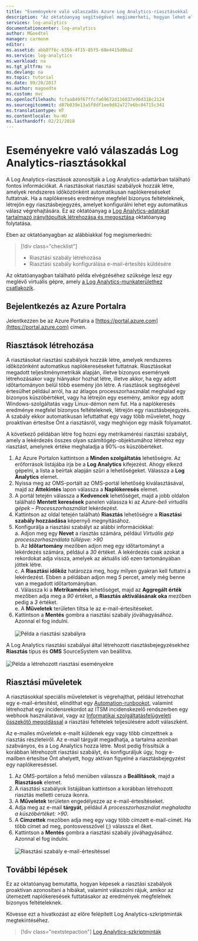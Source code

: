 ```yaml
---
title: "Eseményekre való válaszadás Azure Log Analytics-riasztásokkal | Microsoft Docs"
description: "Az oktatóanyag segítségével megismerheti, hogyan lehet elérni, hogy a Log Analytics-riasztások azonosítsák az OMS-adattár fontos információit, és proaktívan értesítsék Önt a problémákról, vagy műveleteket indítsanak el ezek megoldására."
services: log-analytics
documentationcenter: log-analytics
author: MGoedtel
manager: carmonm
editor: 
ms.assetid: abb07f6c-b356-4f15-85f5-60e4415d0ba2
ms.service: log-analytics
ms.workload: na
ms.tgt_pltfrm: na
ms.devlang: na
ms.topic: tutorial
ms.date: 09/20/2017
ms.author: magoedte
ms.custom: mvc
ms.openlocfilehash: fcfaa849f67ffcfa69672d116837e96d318c2124
ms.sourcegitcommit: d87b039e13a5f8df1ee9d82a727e6bc04715c341
ms.translationtype: HT
ms.contentlocale: hu-HU
ms.lasthandoff: 02/21/2018
---
```

# <a name="respond-to-events-with-log-analytics-alerts"></a>Eseményekre való válaszadás Log Analytics-riasztásokkal
A Log Analytics-riasztások azonosítják a Log Analytics-adattárban található fontos információkat. A riasztásokat riasztási szabályok hozzák létre, amelyek rendszeres időközönként automatikusan naplókereséseket futtatnak. Ha a naplókeresés eredménye megfelel bizonyos feltételeknek, létrejön egy riasztásbejegyzés, amelyet konfigurálni lehet egy automatikus válasz végrehajtására.  Ez az oktatóanyag a [Log Analytics-adatokat tartalmazó irányítópultok létrehozása és megosztása](log-analytics-tutorial-dashboards.md) oktatóanyag folytatása.   

Eben az oktatóanyagban az alábbiakkal fog megismerkedni:

> [!div class="checklist"]
> * Riasztási szabály létrehozása
> * Riasztási szabály konfigurálása e-mail-értesítés küldésére

Az oktatóanyagban található példa elvégzéséhez szüksége lesz egy meglévő virtuális gépre, amely [a Log Analytics-munkaterülethez csatlakozik](log-analytics-quick-collect-azurevm.md).  

## <a name="log-in-to-azure-portal"></a>Bejelentkezés az Azure Portalra
Jelentkezzen be az Azure Portalra a [https://portal.azure.com](https://portal.azure.com) címen. 

## <a name="create-alerts"></a>Riasztások létrehozása

A riasztásokat riasztási szabályok hozzák létre, amelyek rendszeres időközönként automatikus naplókereséseket futtatnak.  Riasztásokat megadott teljesítménymetrikák alapján, illetve bizonyos események létrehozásakor vagy hiányakor hozhat létre, illetve akkor, ha egy adott időtartományon belül több esemény jön létre.  A riasztások segítségével értesülhet például arról, ha az átlagos processzorhasználat meghalad egy bizonyos küszöbértéket, vagy ha létrejön egy esemény, amikor egy adott Windows-szolgáltatás vagy Linux-démon nem fut.   Ha a naplókeresés eredménye megfelel bizonyos feltételeknek, létrejön egy riasztásbejegyzés. A szabály ekkor automatikusan lefuttathat egy vagy több műveletet, hogy proaktívan értesítse Önt a riasztásról, vagy meghívjon egy másik folyamatot. 

A következő példában létre fog hozni egy metrikamérési riasztási szabályt, amely a lekérdezés összes olyan számítógép-objektumához létrehoz egy riasztást, amelynek értéke meghaladja a 90%-os küszöbértéket.

1. Az Azure Portalon kattintson a **Minden szolgáltatás** lehetőségre. Az erőforrások listájába írja be a **Log Analytics** kifejezést. Ahogy elkezd gépelni, a lista a beírtak alapján szűri a lehetőségeket. Válassza a **Log Analytics** elemet.
2. Nyissa meg az OMS-portált az OMS-portál lehetőség kiválasztásával, majd az **Áttekintés** lapon válassza a **Naplókeresés** elemet.  
3. A portál tetején válassza a **Kedvencek** lehetőséget, majd a jobb oldalon található **Mentett keresések** panelen válassza ki az *Azure-beli virtuális gépek – Processzorhasználat* lekérdezést.  
4. Kattintson az oldal tetején található **Riasztás** lehetőségre a **Riasztási szabály hozzáadása** képernyő megnyitásához.  
5. Konfigurálja a riasztási szabályt az alábbi információkkal:  
   a. Adjon meg egy **Nevet** a riasztás számára, például *Virtuális gép processzorhasználata túllépve: >90*  
   b. Az **Időtartomány** mezőben adjon meg egy időtartományt a lekérdezés számára, például a *30* értéket.  A lekérdezés csak azokat a rekordokat adja vissza, amelyek az aktuális idő ezen tartományában jöttek létre.  
   c. A **Riasztási időköz** határozza meg, hogy milyen gyakran kell futtatni a lekérdezést.  Ebben a példában adjon meg *5* percet, amely még benne van a megadott időtartományban.  
   d. Válassza ki a **Metrikamérés** lehetőséget, majd az **Aggregált érték** mezőben adja meg a *90* értéket, a **Riasztás aktiválásának oka**  mezőben pedig a *3* értéket.  
   e. A **Műveletek** területen tiltsa le az e-mail-értesítéseket.
6. Kattintson a **Mentés** gombra a riasztási szabály jóváhagyásához. Azonnal el fog indulni.<br><br> ![Példa a riasztási szabályra](media/log-analytics-tutorial-response/log-analytics-alert-01.png)

A Log Analytics riasztási szabályai által létrehozott riasztásbejegyzésekhez **Riasztás** típus és **OMS** SourceSystem van beállítva.<br><br> ![Példa a létrehozott riasztási eseményekre](media/log-analytics-tutorial-response/log-analytics-alert-events-01.png)  

## <a name="alert-actions"></a>Riasztási műveletek
A riasztásokkal speciális műveleteket is végrehajthat, például létrehozhat egy e-mail-értesítést, elindíthat egy [Automation-runbookot](../automation/automation-runbook-types.md), valamint létrehozhat egy incidensrekordot az ITSM incidenskezelő rendszerben egy webhook használatával, vagy az [Informatikai szolgáltatásfelügyeleti összekötő megoldással](log-analytics-itsmc-overview.md) a riasztási feltételek teljesülésére adott válaszként.   

Az e-mailes műveletek e-mailt küldenek egy vagy több címzettnek a riasztás részleteiről. Az e-mail tárgyát megadhatja, a tartalma azonban szabványos, és a Log Analytics hozza létre.  Most pedig frissítsük a korábban létrehozott riasztási szabályt, és konfiguráljuk úgy, hogy e-mailben értesítse Önt ahelyett, hogy aktívan figyelné a riasztásbejegyzést egy naplókereséssel.     

1. Az OMS-portálon a felső menüben válassza a **Beállítások**, majd a **Riasztások** elemet.
2. A riasztási szabályok listájában kattintson a korábban létrehozott riasztás melletti ceruza ikonra.
3. A **Műveletek** területen engedélyezze az e-mail-értesítéseket.
4. Adja meg az e-mail **tárgyát**, például *A processzorhasználat meghaladta a küszöbértéket: >90*.
5. A **Címzettek** mezőben adja meg egy vagy több címzett e-mail-címét.  Ha több címet ad meg, pontosvesszővel (;) válassza el őket.
6. Kattintson a **Mentés** gombra a riasztási szabály jóváhagyásához. Azonnal el fog indulni.<br><br> ![Riasztási szabály e-mail-értesítéssel](media/log-analytics-tutorial-response/log-analytics-alert-02.png)

## <a name="next-steps"></a>További lépések
Ez az oktatóanyag bemutatta, hogyan képesek a riasztási szabályok proaktívan azonosítani a hibákat, valamint válaszolni rájuk, amikor az ütemezett naplókeresések futtatásakor az eredmények megfelelnek bizonyos feltételeknek.  

Kövesse ezt a hivatkozást az előre felépített Log Analytics-szkriptminták megtekintéséhez.  

> [!div class="nextstepaction"]
> [Log Analytics-szkriptminták](powershell-samples.md)